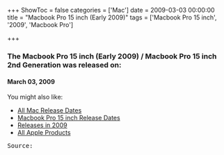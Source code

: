 +++
ShowToc = false
categories = ['Mac']
date = 2009-03-03 00:00:00
title = "Macbook Pro 15 inch (Early 2009)"
tags = ['Macbook Pro 15 inch', '2009', 'Macbook Pro']

+++

### The Macbook Pro 15 inch (Early 2009) / Macbook Pro 15 inch 2nd Generation was released on: 
#### March 03, 2009


<!--more-->


    
You might also like:

- [All Mac Release Dates](https://AppleReleaseDate.com/categories/mac/)
- [Macbook Pro 15 inch Release Dates](https://AppleReleaseDate.com/tags/macbook-pro-15-inch/)
- [Releases in 2009](https://AppleReleaseDate.com/tags/2009/)
- [All Apple Products](https://AppleReleaseDate.com/categories/)



<kbd> Source: </kbd>

